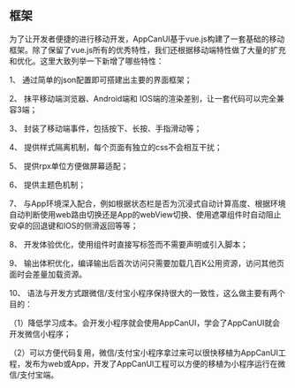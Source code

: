 ## 框架

为了让开发者便捷的进行移动开发，AppCanUI基于vue.js构建了一套基础的移动框架。除了保留了vue.js所有的优秀特性，我们还根据移动端特性做了大量的扩充和优化。这里大致列举一下新增了哪些特性：

1、 通过简单的json配置即可搭建出主要的界面框架；

2、 抹平移动端浏览器、Android端和 IOS端的渲染差别，让一套代码可以完全兼容3端；

3、 封装了移动端事件，包括按下、长按、手指滑动等；

4、 提供样式隔离机制，每个页面有独立的css不会相互干扰；

5、 提供rpx单位方便做屏幕适配；

6、 提供主题色机制；

7、 与App环境深入配合，例如根据状态栏是否为沉浸式自动计算高度、根据环境自动判断使用web路由切换还是App的webView切换、使用遮罩组件时自动阻止安卓的回退键和IOS的侧滑返回等等；

8、 开发体验优化，使用组件时直接写标签而不需要声明或引入脚本；


9、 输出体积优化，编译输出后首次访问只需要加载几百K公用资源，访问其他页面时会差量加载资源。

10、 语法与开发方式跟微信/支付宝小程序保持很大的一致性，这么做主要有两个目的：

（1）降低学习成本。会开发小程序就会使用AppCanUI，学会了AppCanUI就会开发微信小程序；


（2）可以方便代码复用，微信/支付宝小程序拿过来可以很快移植为AppCanUI工程，发布为web或App，开发了AppCanUI工程可以方便的移植为小程序运行在微信/支付宝端。

